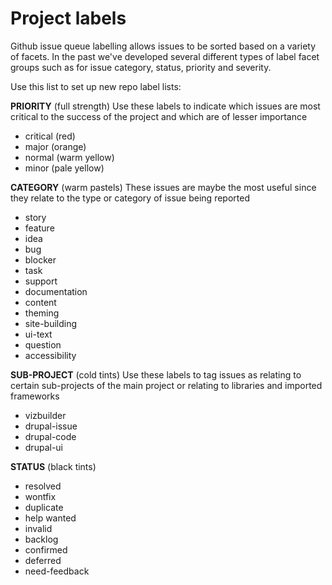 Project labels
==============

Github issue queue labelling allows issues to be sorted based on a variety of facets. In the past we've developed several different types of label facet groups such as for issue category, status, priority and severity.

Use this list to set up new repo label lists:

**PRIORITY** (full strength)
Use these labels to indicate which issues are most critical to the success of the project and which are of lesser importance

* critical (red)
* major (orange)
* normal (warm yellow)
* minor (pale yellow)

**CATEGORY** (warm pastels)
These issues are maybe the most useful since they relate to the type or category of issue being reported

* story
* feature
* idea
* bug
* blocker
* task
* support
* documentation
* content
* theming
* site-building
* ui-text
* question
* accessibility

**SUB-PROJECT** (cold tints)
Use these labels to tag issues as relating to certain sub-projects of the main project or relating to libraries and imported frameworks

* vizbuilder
* drupal-issue
* drupal-code
* drupal-ui

**STATUS** (black tints)

* resolved
* wontfix
* duplicate
* help wanted
* invalid
* backlog
* confirmed
* deferred
* need-feedback
